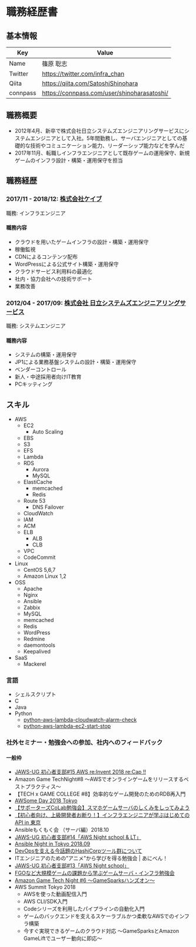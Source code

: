# 職務経歴書

## 基本情報

| Key      | Value                                         |
|----------|-----------------------------------------------|
| Name     | 篠原 聡志                                     |
| Twitter  | https://twitter.com/infra_chan                |
| Qiita    | https://qiita.com/SatoshiShinohara            |
| connpass | https://connpass.com/user/shinoharasatoshi/   |

## 職務概要

- 2012年4月、新卒で株式会社日立システムズエンジニアリングサービスにシステムエンジニアとして入社。5年間勤務し、サーバエンジニアとしての基礎的な技術やコミュニケーション能力、リーダーシップ能力などを学んだ
- 2017年11月、転職しインフラエンジニアとして既存ゲームの運用保守、新規ゲームのインフラ設計・構築・運用保守を担当

## 職務経歴

### 2017/11 - 2018/12: [株式会社ケイブ](https://www.cave.co.jp/) 

職務: インフラエンジニア

#### 職務内容

- クラウドを用いたゲームインフラの設計・構築・運用保守
- 稼働監視
- CDNによるコンテンツ配布
- WordPressによる公式サイト構築・運用保守
- クラウドサービス利用料の最適化
- 社内・協力会社への技術サポート
- 業務改善

### 2012/04 - 2017/09: [株式会社 日立システムズエンジニアリングサービス](http://www.hitachi-systems-es.co.jp/)

職務: システムエンジニア

#### 職務内容

- システムの構築・運用保守
- JP1による業務基盤システムの設計・構築・運用保守
- ベンダーコントロール
- 新人・中途採用者向けIT教育
- PCキッティング

## スキル

- AWS
  - EC2
    - Auto Scaling
  - EBS
  - S3
  - EFS
  - Lambda
  - RDS
    - Aurora
    - MySQL
  - ElastiCache
    - memcached
    - Redis
  - Route 53
    - DNS Failover
  - CloudWatch
  - IAM
  - ACM
  - ELB
    - ALB
    - CLB
  - VPC
  - CodeCommit
- Linux
  - CentOS 5,6,7
  - Amazon Linux 1,2
- OSS
  - Apache
  - Nginx
  - Ansible
  - Zabbix
  - MySQL
  - memcached
  - Redis
  - WordPress
  - Redmine
  - daemontools
  - Keepalived
- SaaS
  - Mackerel

### 言語

- シェルスクリプト
- C
- Java
- Python
  - [python-aws-lambda-cloudwatch-alarm-check](https://github.com/SatoshiShinohara/python-aws-lambda-cloudwatch-alarm-check)
  - [python-aws-lambda-ec2-start-stop](https://github.com/SatoshiShinohara/python-aws-lambda-ec2-start-stop)

### 社外セミナー・勉強会への参加、社内へのフィードバック
#### 一般枠
- [JAWS-UG 初心者支部#15 AWS re:Invent 2018 re:Cap !!](https://qiita.com/SatoshiShinohara/items/6ac5884827c452f9dae9)
- Amazon Game TechNight#8  〜AWSでオンラインゲームをリリースするベストプラクティス〜
- 【TECH x GAME COLLEGE #8】効率的なゲーム開発のためのRDB再入門
- [AWSome Day 2018 Tokyo](https://qiita.com/SatoshiShinohara/items/8425c8eb3bc225da4bb3)
- [【サポーターズCoLab勉強会】スマホゲームサーバのしくみをしってみよう](https://qiita.com/SatoshiShinohara/items/d4d152454aeb245d8e43)
- [【初心者向け、上級開発者お断り！】インフラエンジニアが学ぶはじめてのAPI in 東京](https://qiita.com/SatoshiShinohara/items/16ee5223bf6f25b4dc50)
- Ansibleもくもく会 （サーバ編）2018.10
- [JAWS-UG 初心者支部#14「AWS Night school & LT」](https://qiita.com/SatoshiShinohara/items/942eae92d1a86e5235c3)
- [Ansible Night in Tokyo 2018.09](https://qiita.com/SatoshiShinohara/items/5de45822b2d3ba47f9fa)
- [DevOpsを支える今話題のHashiCorpツール群について](https://qiita.com/SatoshiShinohara/items/8129ae983efad6e6ac93)
- ITエンジニアのための”アニメ”から学びを得る勉強会 | あにべん！
- [JAWS-UG 初心者支部#13「AWS Night school」](https://qiita.com/SatoshiShinohara/items/a4a511a2fa09b5a80649)
- [FGOなど大規模ゲームの課題から学ぶゲームサーバ・インフラ勉強会](https://qiita.com/SatoshiShinohara/items/d55b8ab1ceb37aa8e7b1)
- [Amazon Game Tech Night #6 ～GameSparksハンズオン～](https://qiita.com/SatoshiShinohara/items/ca6f59d41f607945b57f)
- AWS Summit Tokyo 2018
  - AWSを使った動画配信入門
  - AWS CLI/SDK入門
  - Codeシリーズを利用したパイプラインの自動化入門
  - ゲームのバックエンドを支えるスケーラブルかつ柔軟なAWSでのインフラ構築
  - 今すぐ実現できるゲームのクラウド対応 ～GameSparksとAmazon GameLiftでユーザー動向に即応～
